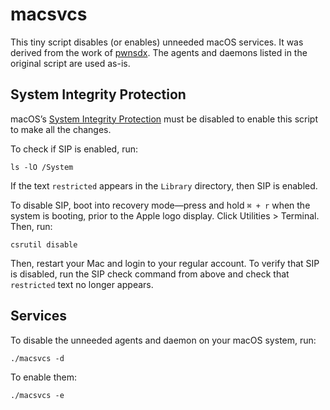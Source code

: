 macsvcs
=======

This tiny script disables (or enables) unneeded macOS services. It was derived from the work
of [pwnsdx](https://gist.github.com/pwnsdx/d87b034c4c0210b988040ad2f85a68d3). The agents and daemons
listed in the original script are used as-is.


System Integrity Protection
---------------------------

macOS’s [System Integrity Protection](https://en.wikipedia.org/wiki/System_Integrity_Protection)
must be disabled to enable this script to make all the changes.

To check if SIP is enabled, run:

```
ls -lO /System
```

If the text `restricted` appears in the `Library` directory, then SIP is enabled.

To disable SIP, boot into recovery mode—press and hold `⌘ + r` when the system is booting, prior to
the Apple logo display. Click Utilities > Terminal. Then, run:

```
csrutil disable
```

Then, restart your Mac and login to your regular account.  To verify that SIP is disabled, run the
SIP check command from above and check that `restricted` text no longer appears.


Services
--------

To disable the unneeded agents and daemon on your macOS system, run:

```
./macsvcs -d
```

To enable them:

```
./macsvcs -e
```
